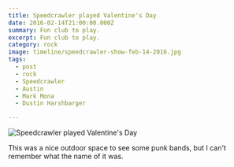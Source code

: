 ```yaml
---
title: Speedcrawler played Valentine's Day
date: 2016-02-14T21:00:00.000Z
summary: Fun club to play.
excerpt: Fun club to play.
category: rock
image: timeline/speedcrawler-show-feb-14-2016.jpg
tags:
  - post
  - rock
  - Speedcrawler
  - Austin
  - Mark Mona
  - Dustin Harshbarger

---
```


![Speedcrawler played Valentine's Day](/static/img/rock/speedcrawler-show-feb-14-2016.jpg "Speedcrawlewr played Valentine's Day")

This was a nice outdoor space to see some punk bands, but I can't remember what the name of it was.